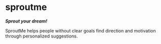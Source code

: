# sproutme

_**Sprout your dream!**_

SproutMe helps people without clear goals find direction and motivation through personalized suggestions.
